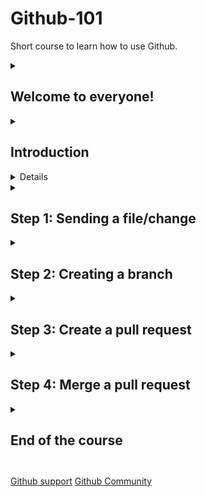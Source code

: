 # Github-101

Short course to learn how to use Github.

<details id=0>
<summary><h2>Welcome to everyone!</h2></summary>

We're happy to have you here, welcome to this excited course, where you'll learn the fundamentals of Github, and how to get advantage of all the features that Github offers to you. Github become the tool of choice for millions devolvers around the world. this course will give all the skills that you need yo use it in a professional way.

Through this course, we'll take a dive in the concepts basics of Github, even how to configure your account, how yo create a repository, clone, make changes, colaborate with other devolvers, and more. As well as, we'll provide you tricks and good practices to make sure you're using a efficient workflow.

Our goal is help everyone to getting familiar with Github concepts, improve your productivity, make easier the collaboration with your team, and bring your software to the next level. Doesn't matter if you're begginer in the world of programming, or if you're a senior developer, this course is for you.

We're so excite to follow along with you in this new joruney, and we hope get advantage of this great course.

Good luck and happy coding!

- The team of Github-101

</details>

<details id=1>
    <summary><h2>Introduction</h2></summary>
<br>
Github is a cloud-based service which host a control sistem version called [Git](https://docs.github.com/en/get-started/using-git/about-git), in other word, is a plataform of collaboration which use Git to manage the changes, this mean, Github is used for sharing and contributing [open source](https://github.com/topics/open-source) code. 

📺 Video: [What's Github](https://www.youtube.com/watch?v=pBy1zgt0XPc)
<br>

**What's a repository**
A [repository]((https://docs.github.com/en/get-started/quickstart/github-glossary#repository)) is  a proyect which contains all of the fill by itself, like images, folders, and other types of files along with the history of all the changes that have been made to those files.

📺 Video: [What's a repository](https://www.youtube.com/watch?v=T6o3Ci8Ieag)

**What's a branch**
<br>
In github a [branch](https://docs.github.com/en/get-started/quickstart/github-glossary#branch) is a version of the repository, this mean, you can have a repository with multiple versions of the same project, and each version is called a branch. The default branch is called `main`, but you can create new branches from the default branch and create pull requests to propose changes to the default branch.

The branches are helpful to solve problems, like devolvp new chracateristics, fix bugs, or experiment with new ideas. Each branch can chave its own commits history, and it's independent from the other branches. This allows a workflow collaborative where multiple people can work in the same project at the same time, in parrellel.

📺 Video: [What's a branch](https://www.youtube.com/shorts/YyFrdoD-Wjk)

**What's a commit**
<br>
A [commit](https://docs.github.com/en/get-started/quickstart/github-glossary#commit) is a change to a file or set of files. When you make a commit to save your work, Git creates a unique ID (a.k.a. the "SHA" or "hash") that allows you to keep record of the specific changes commited along with who made them and when. Commits usually contain a commit message which is a brief description of what changes were made.

📺 Video: [What's a commit](https://www.youtube.com/watch?v=XfDbGgSwa5I)

**What's a pull request**
<br>
A [pull request](https://docs.github.com/en/get-started/quickstart/github-glossary#pull-request) is a request to the owner to merge changes from a branch in a repository into another branch. Pull requests start and facilitate code review and conversation about changes before merging them into the project.
This show tha changes that have been pushed to a repository, and you can compare the changes, add comments, and review the code before merging the changes into the repository.

📺 Video: [What's a pull request](https://www.youtube.com/watch?v=8lGpZkjnkt4)

**What's a merge**
<br>
A [merge](https://docs.github.com/en/get-started/quickstart/github-glossary#merge) is the process of integrating changes from a pull request into the main branch. Merging takes the changes from one branch (in the same repository or from a fork), and applies them into another. GitHub also offers a merge button that automatically merges the changes locally and creates a merge commit.

📺 Video: [How to make a merge](https://www.youtube.com/watch?v=XX-Kct0PfFc)

**What's  README file**
<br>
A [README](https://docs.github.com/en/get-started/quickstart/github-glossary#readme) is a text file that introduces and explains a project. It contains information that is commonly required to understand what the project is about.

The README is used to give basic information about the hosted proyect on Github, the main goal is give to the users a quick overview of the project, and how to use it. The README is the first file that the users will see when they visit your repository, and it's a great way to show the users how your project works and what it does.

The content in a README file is different from one project to another, but some of the most common sections are:

**Title and description**: A title and description of the project.
**Requirements**: A list of the requirements that the user need to use the project.
**Installation**: A list of the steps that the user need to follow to install the project.
**Usage**: A list of the steps that the user need to follow to use the project.
**Contributing**: A list of the steps that the user need to follow to contribute to the project.
**Adittional information**: A list of the adittional information that the user need to know about the project.
**License**: A list of the license that the project use.

**Whats a profile README**
<br>
A profile READMe is a introduction to who you're, in others words, we can call it like a biography where you can show your skills, interests, and projects. This is a great way to introduce yourself to the community, and show your work to the world.
If you wanna know more  go to [Manage your README profile](https://docs.github.com/en/account-and-profile/setting-up-and-managing-your-github-profile/managing-your-profile-readme)

📺 Video: [How to create a profile README](https://www.youtube.com/watch?v=G-EGDH50hGE)

<br>

![vgglProfileREADME](/images/vgglProfileREADME.jpeg)

</details>

<details id=2>
<sumarry><h2>Start of the course</h2></sumarry>

1. Click on **Start course** button. (I suggest open it in a new tab)

<br>

[![Start course](https://user-images.githubusercontent.com/1221423/218596841-0645fe1a-4aaf-4f51-9ab3-8aa2d3fdd487.svg)](https://github.com/new?template_owner=)

2. Once we're are in the tab, go to the next instructions to make a new repository.
    - The owner of the account should indicate if will use their personal account or a organization to host the repository.
    - We suggest you create a repository public; the private repository [will use minutes from Github Actions](https://docs.github.com/en/github/setting-up-and-managing-billing-and-payments-on-github/about-billing-for-github-actions#about-billing-for-private-repositories).

    ! [Create a new repository](/images/creando-nuevo-repositorio.jpg)

3. After of making the repository, we need to wait around 20 seconds to update the page and see tje new repository.

</details>

<details id=3>
<summary><h2>Step 1: Sending a file/change</h2></summary>

Once inside the repository, we can see that we don't have any files yet, but the platform provides us with some recommendations, such as adding (uploading) a file or creating one. It also suggests that we can create/include a README, LICENSE, or .gitignore file.
<br>

 ![Incluidng a README file](/images/incluyendo-archivo-README.jpg)

For this exercise, we will click on the README option, which will redirect us to the view that shows the created file with the same name in .md format on our `main` branch.
<br>

![Creating our README file](/images/creando-nuestro-archivo-README.jpg)

Here, we can add the desired information, as mentioned earlier. It's worth noting that if we don't want to edit it at the moment, we can do it later. For now, let's click on the blue "Commit changes" button located in the upper right corner. Upon doing so, a window will appear asking us to add a title and an optional description. Once we have written them, we can click on the corresponding button.

![Commit changes](/images/commit-changes.jpg)

Great! With this, we have made our first commit, which can be interpreted as if we have created a new file and stored it in our repository.

![README file completed](/images/README-completo.jpg)

Go to the next step.
<br>

**Notes**: if you made a repository selecting the checkbox "Add README file", the last step won't be necessary.**

<br>

[Add a README](/images/addA-README.jpeg)

</details>

<details id=4>
<summary><h2>Step 2: Creating a branch</h2></summary>

Creating a branch allows us to edit the project without changing the `main` (default) branch.

1. On the page where we previously left off, we will see on the left side and below the name of our repository, the **< > Code** tab, along with other header menu options.

2. When clicked, this tab will display a dropdown menu that initially only contains the `main` branch.

<br>

[Branch Dropdown Menu](/images/menu-desplegable-rama-principal.jpg)

In the text field, it indicates that we can search or create a branch. Here, let's enter a name for the second option, and let's call our branch: dev. By doing this, the content will automatically change, and the option to create the branch with the name dev from main will appear.

[dev branch](/images/rama-dev.jpg)
Click on the option Create branch: dev from main to create the branch.

The branch will automatically change to the newly created one. The branch dropdown menu will reflect the new branch option and display its name, which in our case is dev.

[Branch created](/images/rama-creada.jpg)

Done! - You have created a branch :tada:

</details>

<details id=5>
<summary><h2>Step 3: Create a pull request</h2></summary>
To proceed with this step, the first thing we need to do is to create/add a new file since we are currently in the newly generated branch. Let's follow these steps:

1. In the **< > Code** tab, located in the repository's header menu, make sure that we are on the branch we named dev in this example.

2. Next, click on the "Add file" dropdown menu and select the option "Create new file".
<br>

![Create a new file](/images/crear-nuevo-archivo.jpg)
3. In the new view, you will see an empty field with a placeholder text saying "Name your file...". This indicates that we should provide a name for the file. Let's name it `LICENSE.md`.


**Note**: `.md` is a file extension that creates a [Markdown](https://docs.github.com/en/get-started/quickstart/github-glossary#markdown) file. For more information about Markdown, visit [Basic writing and formatting syntax](https://docs.github.com/en/get-started/writing-on-github/getting-started-with-writing-and-formatting-on-github/basic-writing-and-formatting-syntax) in the GitHub documentation or take the [Communicate using Markdown]

<br>

[Licence-template](/images/licencia-platilla.jpg)

``` 
Copyright Notice.

Permission is hereby granted, free of charge, to any person obtaining a copy of this software and associated documentation files (the "Software"), to operate with the Software without restriction, including without limitation the rights to use, copy, modify, merge, publish, distribute, sublicense, and/or sell copies of the Software, and to permit persons to whom the Software is furnished to do so, subject to the following conditions:

The above copyright notice and this permission notice shall be included in all copies or substantial portions of the Software.

THE SOFTWARE IS PROVIDED "AS IS", WITHOUT WARRANTY OF ANY KIND, EXPRESS OR IMPLIED, INCLUDING BUT NOT LIMITED TO THE WARRANTIES OF MERCHANTABILITY, FITNESS FOR A PARTICULAR PURPOSE, AND NONINFRINGEMENT. IN NO EVENT SHALL THE AUTHORS OR COPYRIGHT HOLDERS BE LIABLE FOR ANY CLAIM, DAMAGES, OR OTHER LIABILITY, WHETHER IN AN ACTION OF CONTRACT, TORT, OR OTHERWISE, ARISING FROM, OUT OF, OR IN CONNECTION WITH THE SOFTWARE OR THE USE OR OTHER DEALINGS IN THE SOFTWARE.
```
<br>

![licence-text](/images/licencia-texto.jpg)

5. Next, click on the **Commit changes** button. Similar to the previous step where we created the `README` file, a popup window will appear asking for a brief commit message that describes the changes we made. Remember that this message helps others understand what we are adding in our commit. While GitHub provides a default simple message, let's customize it a bit for practice.

<br>
First, in the title, let's write: "Add LICENSE.md file". In the extended description, let's enter: "Create a License file in markdown format that expresses the copyright notice."

6. Last, now we confirm the changes by clicking on the **Commit changes** button.

![licencia commit](/images/licencia-commit.jpg)

Great! You're already mastering the process of making commits. Isn't it straightforward?

Now that a change has been made in the project and added, it's time to share the proposed change through a pull request (PR), as defined in the Introduction.
</details>

<details id=6>
<summary><h2>Step 4: Merge a pull request</h2></summary>
Once you have completed the previous steps, you may have noticed a small message showing the recent submission to the branch, along with a button that says **Contribute**. When you click on it, you will see two options: **Compare** and **Open pull request**.

### Activity: Creating our first pull request :keyboard:

In the actual screen, lets make a click on the button **Merge pull request**

![Merge pull request](/images/merge-pull-request.jpg)

2. Next, in the mini dropdown that appears, click on **Confirm merge** (note that you can edit both the title and the description, but for this example, let's leave it as it is).

![Confirm merge](/images/confirm-merge.jpg)

3. Once the branch has been merged, we will no longer need it. To delete it, click on **Delete branch**.

![Delete branch](/images/delete-branch.jpg)


**Note**: If we delete the branch, we can restore it using the option that will appear to us.

![recover the branch](/images/restaurar-rama.jpg)

Great! Has successfully merged your changes from the `dev` branch to `main` :tada:

</details>

<details id=7>
<summary><h2>End of the course<h2></summary>

Congratulations! You have completed this mini-course and have acquired the fundamental knowledge that every developer should know.

Throughout the course, you have gained a solid understanding of the fundamental concepts of GitHub and learned how to effectively use this version control platform. Here is a summary of your achievements:

- You learned about GitHub, repositories, branches, commits, and pull requests.
- You created a branch, made a commit, and generated a pull request.
- The pull request was successfully merged.
- You made your first contribution! 🎉

Congratulations on your accomplishments, and keep up the great work on your journey as a developer!

## Next steps
If you wanna create your README profile, i suggest you read the next article
[How to configure a README profile](https://www.sitepoint.com/github-profile-readme/)

Check out the next resources:

- are you students? [GitHub Student Developer Pack](https://education.github.com/pack)
- Live on Mexico or Colombia? Apply to [GitHub Octerships](https://education.github.com/students/octernships) which offers pay mentoryship opportunities to students who are passionate about open source.
- Join to the meetup oficial for GitHub in your country [GitHub Community](https://community.github.com/)

We appreciate your feedback! We strive to provide valuable courses and content to our learners. If you have any comments, suggestions, or feedback about this course, we would love to hear from you. Your input helps us improve and deliver better learning experiences.

If you feel that this course met your expectations and you found it helpful, we would greatly appreciate it if you could leave a star rating or recommend it to your friends. Thank you for your support and we hope to continue providing you with valuable learning resources in the future!

</details>


[Github support](https://support.github.com/)
[Github Community](https://community.github.com/)
